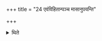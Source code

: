 +++
title = "24 एवंविहितान्पञ्च मासानुपयन्ति"

+++

<details><summary>थिते</summary>

एवंविहितान्पञ्च मासानुपयन्ति २४
</details>
